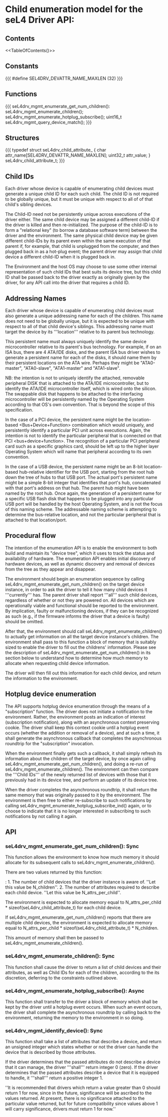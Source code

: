 # Child enumeration model for the seL4 Driver API:


## Contents
 &lt;&lt;TableOfContents()&gt;&gt;

## Constants
 {{{ \#define SEL4DRV\_DEVATTR\_NAME\_MAXLEN (32) }}}

## Functions
 {{{ seL4drv\_mgmt\_enumerate\_get\_num\_children():
seL4drv\_mgmt\_enumerate\_children();
seL4drv\_mgmt\_enumerate\_hotplug\_subscribe(); uint16\_t
seL4drv\_mgmt\_query\_device\_match(); }}}

## Structures
 {{{ typedef struct seL4drv\_child\_attribute\_ { char
attr\_name\[SEL4DRV\_DEVATTR\_NAME\_MAXLEN\]; uint32\_t attr\_value; }
seL4drv\_child\_attribute\_t; }}}

## Child IDs
 Each driver whose device is capable of enumerating child
devices must generate a unique child ID for each such child. The child
ID is not required to be globally unique, but it must be unique with
respect to all of of that child's sibling devices.

The Child-ID need not be persistently unique across executions of the
driver either. The same child device may be assigned a different
child-ID if the driver is killed and then re-initialized. The purpose of
the child-ID is to form a "relational key" (to borrow a database
software term) between the driver and the environment. The same physical
child device may be given different child-IDs by its parent even within
the same execution of that parent if, for example, that child is
unplugged from the computer, and then plugged back in as a hot-plug
event; the parent driver may assign that child device a different
child-ID when it is plugged back in.

The Environment and the host OS may choose to use some other internal
representation of such child IDs that best suits its device tree, but
this child ID shall be passed back to the driver exactly as originally
given by the driver, for any API call into the driver that requires a
child ID.

## Addressing Names
 Each driver whose device is capable of
enumerating child devices must also generate a unique addressing name
for each of the children. This name does not need to be globally unique,
but it is expected to be unique with respect to all of that child
device's siblings. This addressing name must target the device by its
'''location''' relative to its parent bus technology.

This persistent name must always uniquely identify the same device
microcontroller relative to its parent's bus technology. For example, if
on an ISA bus, there are 4 ATA/IDE disks, and the parent ISA bus driver
wishes to generate a persistent name for each of the disks, it should
name them by their persistent locations on the ATA wire. Perhaps they
might be "ATA0-master", "ATA0-slave", "ATA1-master" and "ATA1-slave".

NB: the intention is not to uniquely identify the attached, removable
peripheral DISK that is attached to the ATA/IDE microcontroller, but to
identify the ATA/IDE microcontroller itself, which is wired onto the
silicon. The swappable disk that happens to be attached to the
interfacing microcontroller will be persistently named by the Operating
System according to that OS's own convention. That is beyond the scope
of this specification.

In the case of a PCI device, the persistent name might be the
location-based &lt;Bus+Device+Function&gt; combination which would
uniquely, and persistently identify a particular PCI unit across
executions. Again, the intention is not to identify the particular
peripheral that is connected on that PCI &lt;bus+device+function&gt;.
The recognition of a particular PCI peripheral card such as a specific
graphics card, should be left up to the higher layer Operating System
which will name that peripheral according to its own convention.

In the case of a USB device, the persistent name might be an 8-bit
location-based hub-relative identifier for the USB port, starting from
the root hub down the tree of hubs to that USB port. The actual port's
persistent name might be a simple 8-bit integer that identifies that
port's hub, concatenated with that port's address on that hub. The
parent hub might have been named by the root hub. Once again, the
generation of a persistent name for a specific USB flash disk that
happens to be plugged into any particular USB port will be handled by
the host Operating System, and is not the focus of this naming scheme.
The addressable naming scheme is attempting to determine the
bus-relative location, and not the particular peripheral that is
attached to that location/port.

## Procedural flow
 The intention of the enumeration API is to enable
the environment to both build and maintain its "device tree", which it
uses to track the status and availability of hardware. The enumeration
API enables initial discovery of hardware devices, as well as dynamic
discovery and removal of devices from the tree as they appear and
disappear.

The environment should begin an enumeration sequence by calling
seL4drv\_mgmt\_enumerate\_get\_num\_children() on the target device
instance, in order to ask the driver to tell it how many child devices
it '''currently''' has. The parent driver shall report '''all''' such
child devices, regardless of whether or not they are powered on. All
devices which are operationally viable and functional should be reported
to the environment. By implication, faulty or malfunctioning devices, if
they can be recognized as such (e.g., if the firmware informs the driver
that a device is faulty) should be omitted.

After that, the environment should call
seL4drv\_mgmt\_enumerate\_children() to actually get information on all
the target device instance's children. The environment shall pass to
this function a block of memory that is suitably sized to enable the
driver to fill out the childrens' information. Please see the
description of seL4drv\_mgmt\_enumerate\_get\_num\_children() in its
section below to understand how to determine how much memory to allocate
when requesting child device information.

The driver will then fill out this information for each child device,
and return the information to the environment.

## Hotplug device enumeration
 The API supports hotplug device
enumeration through the means of a "subscription" function. The driver
does not initiate a notification to the environment. Rather, the
environment posts an indication of interest (subscription notification),
along with an asynchronous context preserving cookie. The driver shall
keep this context cookie until a hotplug event occurs (whether the
addition or removal of a device), and at such a time, it shall generate
the asynchronous callback that completes the asynchronous roundtrip for
the "subscription" invocation.

When the environment finally gets such a callback, it shall simply
refresh its information about the children of the target device, by once
again calling seL4drv\_mgmt\_enumerate\_get\_num\_children(), and doing
a re-run of seL4drv\_mgmt\_enumerate\_children(). The environment can
then compare the '''Child IDs''' of the newly returned list of devices
with those that it previously had in its device tree, and perform an
update of its device tree.

When the driver completes the asynchronous roundtrip, it shall return
the same memory that was originally passed to it by the environment. The
environment is then free to either re-subscribe to such notifications by
calling seL4drv\_mgmt\_enumerate\_hotplug\_subscribe\_ind() again, or to
choose to indicate that it is no longer interested in subscribing to
such notifications by not calling it again.

## API


### seL4drv\_mgmt\_enumerate\_get\_num\_children(): Sync
 This
function allows the environment to know how much memory it should
allocate for its subsequent calls to
seL4drv\_mgmt\_enumerate\_children().

There are two values returned by this function:

:   1.  The number of child devices that the driver instance is
        aware of. ''Let this value be N\_children''.
    2.  The number of attributes required to describe each child device.
        ''Let this value be N\_attrs\_per\_child''.

The environment is expected to allocate memory equal to
N\_attrs\_per\_child \* sizeof(seL4drv\_child\_attribute\_t) for each
child device.

If seL4drv\_mgmt\_enumerate\_get\_num\_children() reports that there are
multiple child devices, the environment is expected to allocate memory
equal to
N\_attrs\_per\_child \* sizeof(seL4drv\_child\_attribute\_t) \* N\_children.

This amount of memory shall then be passed to
seL4drv\_mgmt\_enumerate\_children().

### seL4drv\_mgmt\_enumerate\_children(): Sync
 This function shall
cause the driver to return a list of child devices and their attributes,
as well as Child IDs for each of the children, according to the its
discretion, deferring to the constraints outlined above.

### seL4drv\_mgmt\_enumerate\_hotplug\_subscribe(): Async
 This
function shall transfer to the driver a block of memory which shall be
kept by the driver until a hotplug event occurs. When such an event
occurs, the driver shall complete the asynchronous roundtrip by calling
back to the environment, returning the memory to the environment in so
doing.

### seL4drv\_mgmt\_identify\_device(): Sync
 This function shall take
a list of attributes that describe a device, and return an unsigned
integer which states whether or not the driver can handle the device
that is described by those attributes.

If the driver determines that the passed attributes do not describe a
device that it can manage, the driver '''shall''' return integer 0
(zero). If the driver determines that the passed attributes describe a
device that it is equipped to handle, it '''shall''' return a positive
integer 1.

''It is recommended that drivers which return a value greater than 0
should return 1 for now, since in the future, significance will be
ascribed to the values returned. At present, there is no significance
attached to the particular value returned, but for future compatibility
since values above 1 will carry significance, drivers must return 1 for
now.''
